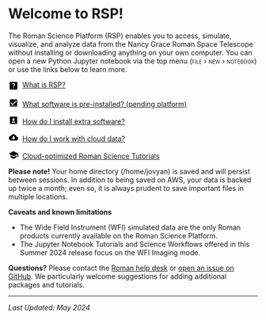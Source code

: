 # Welcome to RSP!

The Roman Science Platform (RSP) enables you to access, simulate, visualize, and analyze data from the Nancy Grace Roman Space Telescope without installing or downloading anything on your own computer.
You can open a new Python Jupyter notebook via the top menu (<span style="font-variant:small-caps;">file › new › notebook</span>)
or use the links below to learn more.

<img src="../images/icons/question_mark.svg" style="vertical-align: middle; width:1.5em; margin-right:0.25em;"/> [What is RSP?](../markdown/what-is-rsp.md)

<img src="../images/icons/checkmark.svg" style="vertical-align: bottom; width:1.5em; margin-right:0.25em;"/> [What software is pre-installed? (pending platform)](../markdown/software-installed.md)

<img src="../images/icons/download.svg" style="vertical-align: bottom; width:1.5em; margin-right:0.25em;"/> [How do I install extra software?](../markdown/install-software.md)

<img src="../images/icons/cloud_download.svg" style="vertical-align: bottom; width:1.5em; margin-right:0.25em;"/> [How do I work with cloud data?](../content/notebooks/data_discovery_and_access/data_discovery_and_access.ipynb
)

<img src="../images/icons/learning.svg" style="vertical-align: bottom; width:1.5em; margin-right:0.25em;"/> [Cloud-optimized Roman Science Tutorials](../markdown/tutorials.md)

<!--<img src="../images/icons/book.svg" style="vertical-align: bottom; width:1.5em; margin-right:0.25em;"/> [All Jupyter Notebook Tutorials](../markdown/science-examples.md)-->


**Please note!** Your home directory (/home/jovyan) is saved and will persist between sessions. In addition to being saved on AWS, your data is backed up twice a month; even so, it is always prudent to save important files in multiple locations.

**Caveats and known limitations**
- The Wide Field Instrument (WFI) simulated data are the only Roman products currently available on the Roman Science Platform.
- The Jupyter Notebook Tutorials and Science Workflows offered in this Summer 2024 release focus on the WFI Imaging mode.

**Questions?** Please contact the [Roman help desk](https://stsci.service-now.com/roman) or [open an issue on GitHub](https://github.com/spacetelescope/roman_notebooks). We particularly welcome suggestions for adding additional packages and tutorials.

---
*Last Updated: May 2024*
